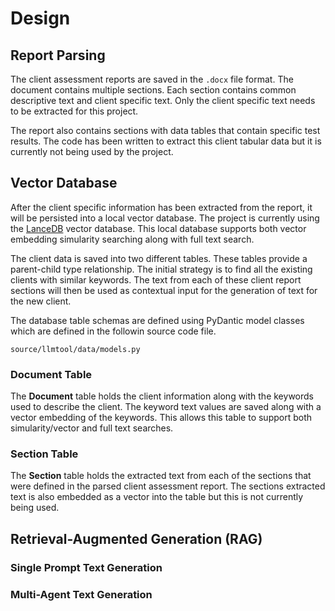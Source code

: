 # Design

## Report Parsing

The client assessment reports are saved in the `.docx` file format.  The document
contains multiple sections.  Each section contains common descriptive text and client
specific text.  Only the client specific text needs to be extracted for this project.

The report also contains sections with data tables that contain specific test results.
The code has been written to extract this client tabular data but it is currently not
being used by the project.

## Vector Database

After the client specific information has been extracted from the report, it will be
persisted into a local vector database.  The project is currently using the 
[LanceDB](https://lancedb.com/) vector database.  This local database supports both
vector embedding simularity searching along with full text search.

The client data is saved into two different tables.  These tables provide a parent-child
type relationship.  The initial strategy is to find all the existing clients with
similar keywords.  The text from each of these client report sections will then be used
as contextual input for the generation of text for the new client.

The database table schemas are defined using PyDantic model classes which are defined
in the followin source code file.

    source/llmtool/data/models.py

### Document Table

The **Document** table holds the client information along with the keywords used to 
describe the client.  The keyword text values are saved along with a vector embedding
of the keywords.  This allows this table to support both simularity/vector and full text
searches.  

### Section Table

The **Section** table holds the extracted text from each of the sections that were defined
in the parsed client assessment report.  The sections extracted text is also embedded as a 
vector into the table but this is not currently being used.


## Retrieval-Augmented Generation (RAG)

### Single Prompt Text Generation

### Multi-Agent Text Generation

